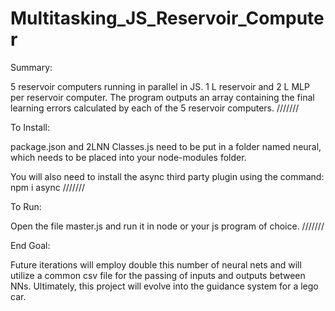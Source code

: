 # Multitasking_JS_Reservoir_Computer

Summary:

5 reservoir computers running in parallel in JS. 1 L reservoir and 2 L MLP per reservoir computer.
The program outputs an array containing the final learning errors calculated by each of the 5 reservoir computers.
///////

To Install:

package.json and 2LNN Classes.js need to be put in a folder named neural, which needs to be placed into your node-modules folder.

You will also need to install the async third party plugin using the command:
npm i async
///////

To Run:

Open the file master.js and run it in node or your js program of choice.
///////

End Goal:

Future iterations will employ double this number of neural nets and will utilize a common csv file for the passing of inputs and outputs between NNs. Ultimately, this project will evolve into the guidance system for a lego car.
